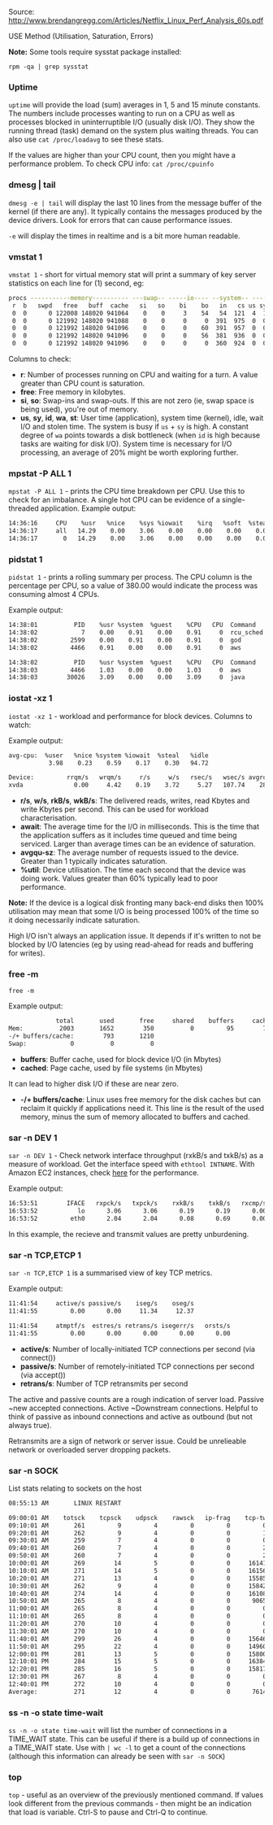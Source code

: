 Source: http://www.brendangregg.com/Articles/Netflix_Linux_Perf_Analysis_60s.pdf

USE Method (Utilisation, Saturation, Errors)

**Note:** Some tools require sysstat package installed:

`rpm -qa | grep sysstat`

### Uptime

`uptime` will provide the load (sum) averages in 1, 5 and 15 minute constants. The numbers include processes wanting to run on a CPU as well as processes blocked in uninterruptible I/O (usually disk I/O). 
They show the running thread (task) demand on the system plus waiting threads. You can also use `cat /proc/loadavg` to see these stats.

If the values are higher than your CPU count, then you might have a performance problem. To check CPU info: `cat /proc/cpuinfo`

### dmesg | tail

`dmesg -e | tail` will display the last 10 lines from the message buffer of the kernel (if there are any). It typically contains the messages produced by the device drivers. Look for errors that can cause performance issues.

`-e` will display the times in realtime and is a bit more human readable.

### vmstat 1

`vmstat 1` - short for virtual memory stat will print a summary of key server statistics on each line for (1) second, eg:

```bash
procs -----------memory---------- ---swap-- -----io---- --system-- -----cpu-----
 r  b   swpd   free   buff  cache   si   so    bi    bo   in   cs us sy id wa st
 0  0      0 122008 148020 941064    0    0     3    54   54  121  4  1 95  0  0
 0  0      0 121992 148020 941088    0    0     0     0  391  975  0  0 100  0  0
 0  0      0 121992 148020 941096    0    0     0    60  391  957  0  0 100  0  0
 0  0      0 121992 148020 941096    0    0     0    56  381  936  0  0 100  0  0
 0  0      0 121992 148020 941096    0    0     0     0  360  924  0  0 100  0  0
```

Columns to check:
- **r**: Number of processes running on CPU and waiting for a turn. A value greater than CPU count is saturation.
- **free**: Free memory in kilobytes.
- **si**, **so**: Swap-ins and swap-outs. If this are not zero (ie, swap space is being used), you're out of memory.
- **us**, **sy**, **id**, **wa**, **st**: User time (application), system time (kernel), idle, wait I/O and stolen time. The system is busy if `us` + `sy` is high. A constant degree of `wa` points towards a disk bottleneck (when `id` is high because tasks are waiting for disk I/O). System time is necessary for I/O processing, an average of 20% might be worth exploring further.

### mpstat -P ALL 1

`mpstat -P ALL 1` - prints the CPU time breakdown per CPU. Use this to check for an imbalance. A single hot CPU can be evidence of a single-threaded application. Example output: 

```bash
14:36:16     CPU    %usr   %nice    %sys %iowait    %irq   %soft  %steal  %guest   %idle
14:36:17     all   14.29    0.00    3.06    0.00    0.00    0.00    0.00    0.00   82.65
14:36:17       0   14.29    0.00    3.06    0.00    0.00    0.00    0.00    0.00   82.65
```

### pidstat 1

`pidstat 1` - prints a rolling summary per process. The CPU column is the percentage per CPU, so a value of 380.00 would indicate the process was consuming almost 4 CPUs.

Example output:

```bash
14:38:01          PID    %usr %system  %guest    %CPU   CPU  Command
14:38:02            7    0.00    0.91    0.00    0.91     0  rcu_sched
14:38:02         2599    0.00    0.91    0.00    0.91     0  god
14:38:02         4466    0.91    0.00    0.00    0.91     0  aws

14:38:02          PID    %usr %system  %guest    %CPU   CPU  Command
14:38:03         4466    1.03    0.00    0.00    1.03     0  aws
14:38:03        30026    3.09    0.00    0.00    3.09     0  java
```

### iostat -xz 1

`iostat -xz 1` - workload and performance for block devices. Columns to watch:

Example output: 

```bash
avg-cpu:  %user   %nice %system %iowait  %steal   %idle
           3.98    0.23    0.59    0.17    0.30   94.72

Device:         rrqm/s   wrqm/s     r/s     w/s   rsec/s   wsec/s avgrq-sz avgqu-sz   await  svctm  %util
xvda              0.00     4.42    0.19    3.72     5.27   107.74    28.93     0.01    3.62   0.52   0.20
```

- **r/s**, **w/s**, **rkB/s**, **wkB/s**: The delivered reads, writes, read Kbytes and write Kbytes per second. This can be used for workload characterisation. 
- **await**: The average time for the I/O in milliseconds. This is the time that the application suffers as it includes time queued and time being serviced. Larger than average times can be an evidence of saturation.
- **avgqu-sz**: The average number of requests issued to the device. Greater than 1 typically indicates saturation. 
- **%util**: Device utilisation. The time each second that the device was doing work. Values greater than 60% typically lead to poor performance.

**Note:** If the device is a logical disk fronting many back-end disks then 100% utilisation may mean that some I/O is being processed 100% of the time so it doing necessarily indicate saturation.

High I/O isn't always an application issue. It depends if it's written to not be blocked by I/O latencies (eg by using read-ahead for reads and buffering for writes).

### free -m

`free -m`

Example output:

```bash
             total       used       free     shared    buffers     cached
Mem:          2003       1652        350          0         95        763
-/+ buffers/cache:        793       1210
Swap:            0          0          0
```

- **buffers**: Buffer cache, used for block device I/O (in Mbytes)
- **cached**: Page cache, used by file systems (in Mbytes)

It can lead to higher disk I/O if these are near zero. 

- **-/+ buffers/cache**: Linux uses free memory for the disk caches but can reclaim it quickly if applications need it. This line is the result of the used memory, minus the sum of memory allocated to buffers and cached.

### sar -n DEV 1

`sar -n DEV 1` - Check network interface throughput (rxkB/s and txkB/s) as a measure of workload. Get the interface speed with `ethtool INTNAME`. With Amazon EC2 instances, check [here](https://docs.aws.amazon.com/AWSEC2/latest/UserGuide/general-purpose-instances.html#general-purpose-network-performance) for the performance.

Example output:

```bash
16:53:51        IFACE   rxpck/s   txpck/s    rxkB/s    txkB/s   rxcmp/s   txcmp/s  rxmcst/s
16:53:52           lo      3.06      3.06      0.19      0.19      0.00      0.00      0.00
16:53:52         eth0      2.04      2.04      0.08      0.69      0.00      0.00      0.00
```

In this example, the recieve and transmit values are pretty unburdening.

### sar -n TCP,ETCP 1

`sar -n TCP,ETCP 1` is a summarised view of key TCP metrics.

Example output:

```bash
11:41:54     active/s passive/s    iseg/s    oseg/s
11:41:55         0.00      0.00     11.34     12.37

11:41:54     atmptf/s  estres/s retrans/s isegerr/s   orsts/s
11:41:55         0.00      0.00      0.00      0.00      0.00
```

- **active/s**: Number of locally-initiated TCP connections per second (via connect())
- **passive/s**: Number of remotely-initiated TCP connections per second (via accept())
- **retrans/s**: Number of TCP retransmits per second

The active and passive counts are a rough indication of server load. Passive ~new accepted connections. Active ~Downstream connections. Helpful to think of passive as inbound connections and active as outbound (but not always true).

Retransmits are a sign of network or server issue. Could be unrelieable network or overloaded server dropping packets.

### sar -n SOCK
List stats relating to sockets on the host

```bash
08:55:13 AM       LINUX RESTART

09:00:01 AM    totsck    tcpsck    udpsck    rawsck   ip-frag    tcp-tw
09:10:01 AM       261         9         4         0         0         0
09:20:01 AM       262         9         4         0         0         1
09:30:01 AM       259         7         4         0         0         0
09:40:01 AM       260         7         4         0         0         2
09:50:01 AM       260         7         4         0         0         2
10:00:01 AM       269        14         5         0         0     16141
10:10:01 AM       271        14         5         0         0     16156
10:20:01 AM       271        13         4         0         0     15585
10:30:01 AM       262         9         4         0         0     15842
10:40:01 AM       274        14         4         0         0     16108
10:50:01 AM       265         8         4         0         0      9065
11:00:01 AM       265         8         4         0         0         0
11:10:01 AM       265         8         4         0         0         0
11:20:01 AM       270        10         4         0         0         0
11:30:01 AM       270        10         4         0         0         0
11:40:01 AM       299        26         4         0         0     15646
11:50:01 AM       295        22         4         0         0     14960
12:00:01 PM       281        13         5         0         0     15800
12:10:01 PM       284        15         5         0         0     16384
12:20:01 PM       285        16         5         0         0     15817
12:30:01 PM       267         8         4         0         0         0
12:40:01 PM       272        10         4         0         0         0
Average:          271        12         4         0         0      7614
```

### ss -n -o state time-wait
`ss -n -o state time-wait` will list the number of connections in a TIME_WAIT state. This can be useful if there is a build up of connections in a TIME_WAIT state. Use with `| wc -l` to get a count of the connections (although this information can already be seen with `sar -n SOCK`)

### top

`top` - useful as an overview of the previously mentioned command. If values look different from the previous commands - then might be an indication that load is variable. Ctrl-S to pause and Ctrl-Q to continue.
